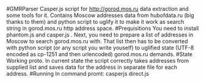 #GMRParser
Casper.js script for http://gorod.mos.ru data extraction and some tools for it. Contains Moscow addresses data from hubofdata.ru (big thanks to them) and python script to uglify it to make it work as search string in gorod.mos.ru http address space. 
#Prequisitions
You need to install phantom.js and casper.js . Next, you need to prepare a list of addresses in Moscow to search gorod.mos.ru with.  That list then has to be converted with python script (or any script you write youself) to uglified state (UTF-8 encoded as cp-1251 and then urlencoded) gorod.mos.ru demands. 
#State
Working proto. In current state the script correctly takes addresses from supplied list and saves data for the address in separate file for each address. 
#Running
In command promt:
casperjs direct.js